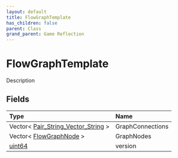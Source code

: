 ```yaml
---
layout: default
title: FlowGraphTemplate
has_children: false
parent: Class
grand_parent: Game Reflection
---
```

# FlowGraphTemplate
Description 

## Fields

| Type | Name |
|:----------|:--------------|
| Vector< [Pair_String_Vector_String](/riftbreaker-wiki/docs/game-reflection/classes/pair__string__vector__string/) > | GraphConnections |
| Vector< [FlowGraphNode](/riftbreaker-wiki/docs/game-reflection/classes/flow_graph_node/) > | GraphNodes |
| [uint64](/riftbreaker-wiki/docs/game-reflection/components/uint64/) | version |

